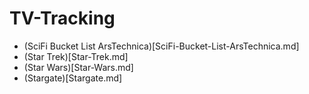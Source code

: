 # TV-Tracking

* (SciFi Bucket List ArsTechnica)[SciFi-Bucket-List-ArsTechnica.md]
* (Star Trek)[Star-Trek.md]
* (Star Wars)[Star-Wars.md]
* (Stargate)[Stargate.md]